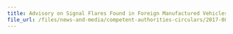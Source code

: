 ```yaml
---
title: Advisory on Signal Flares Found in Foreign Manufactured Vehicles Imported to Singapore 
file_url: /files/news-and-media/competent-authorities-circulars/2017-08-01-CA2.pdf
---
```

